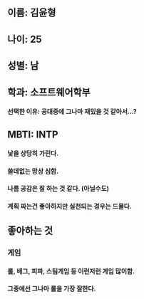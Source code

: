 ## 이름: 김윤형
## 나이: 25
## 성별: 남
## 학과: 소프트웨어학부
#### 선택한 이유: 공대중에 그나마 재밌을 것 같아서...? 
## MBTI: INTP
#### 낯을 상당히 가린다.
#### 쓸데없는 망상 심함.
#### 나름 공감은 잘 하는 것 같다. (아닐수도)
#### 계획 짜는건 좋아하지만 실천되는 경우는 드물다.
## 좋아하는 것
### 게임
#### 롤, 배그, 피파, 스팀게임 등 이런저런 게임 많이함.
#### 그중에선 그나마 롤을 가장 잘한다.

